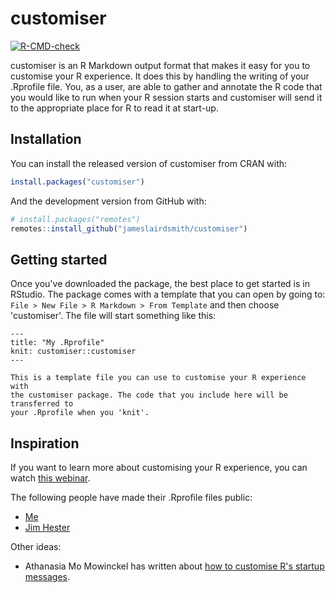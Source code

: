 # customiser

<!-- badges: start -->
[![R-CMD-check](https://github.com/jameslairdsmith/customiser/actions/workflows/R-CMD-check.yaml/badge.svg)](https://github.com/jameslairdsmith/customiser/actions/workflows/R-CMD-check.yaml)
<!-- badges: end -->

customiser is an R Markdown output format that makes it easy for you to
customise your R experience. It does this by handling the writing of your
.Rprofile file. You, as a user, are able to gather and annotate the R code that
you would like to run when your R session starts and customiser will send it to
the appropriate place for R to read it at start-up.

## Installation

You can install the released version of customiser from CRAN with:

```r
install.packages("customiser")
```

And the development version from GitHub with:

```r
# install.packages("remotes")
remotes::install_github("jameslairdsmith/customiser")
```

## Getting started

Once you've downloaded the package, the best place to get started is in RStudio.
The package comes with a template that you can open by going to: `File > New
File > R Markdown > From Template` and then choose 'customiser'. The file will
start something like this:

````
---
title: "My .Rprofile"
knit: customiser::customiser
---

This is a template file you can use to customise your R experience with 
the customiser package. The code that you include here will be transferred to
your .Rprofile when you 'knit'.
````

## Inspiration

If you want to learn more about customising your R experience, you can watch
[this webinar](https://youtu.be/MTui2ojTH0Q?si=pZwXvRSNy8t0hg_S).

The following people have made their .Rprofile files public:

- [Me](https://github.com/jameslairdsmith/dotfiles/blob/main/R/Rprofile.Rmd)
- [Jim Hester](https://github.com/jimhester/dotfiles/blob/master/R/Rprofile)

Other ideas:

- Athanasia Mo Mowinckel has written about [how to customise R's startup messages](https://drmowinckels.io/blog/2024/rproject/).
